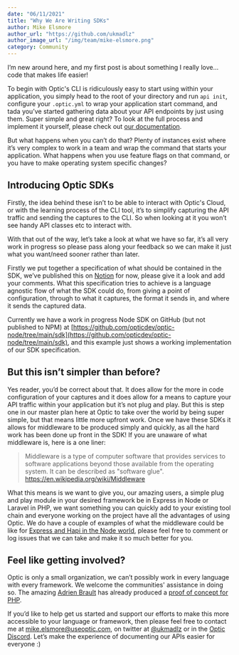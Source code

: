 ```yaml
---
date: "06/11/2021"
title: "Why We Are Writing SDKs"
author: Mike Elsmore
author_url: "https://github.com/ukmadlz"
author_image_url: "/img/team/mike-elsmore.png"
category: Community
---
```


I’m new around here, and my first post is about something I really love… code that makes life easier!

To begin with Optic's CLI is ridiculously easy to start using within your application, you simply head to the root of your directory and run `api init`, configure your `.optic.yml` to wrap your application start command, and tada you’ve started gathering data about your API endpoints by just using them. Super simple and great right? To look at the full process and implement it yourself, please check out [our documentation](https://www.useoptic.com/docs/).

But what happens when you can’t do that? Plenty of instances exist where it’s very complex to work in a team and wrap the command that starts your application. What happens when you use feature flags on that command, or you have to make operating system specific changes?

<!-- truncate -->

## Introducing Optic SDKs
Firstly, the idea behind these isn’t to be able to interact with Optic's Cloud, or with the learning process of the CLI tool, it’s to simplify capturing the API traffic and sending the captures to the CLI. So when looking at it you won’t see handy API classes etc to interact with.

With that out of the way, let’s take a look at what we have so far, it’s all very work in progress so please pass along your feedback so we can make it just what you want/need sooner rather than later.

Firstly we put together a specification of what should be contained in the SDK, we’ve published this on [Notion](https://www.notion.so/useoptic/Optic-SDK-Specification-ff4d7ba6f0444c9eb0862a6d5748d707) for now, please give it a look and add your comments.
What this specification tries to achieve is a language agnostic flow of what the SDK could do, from giving a point of configuration, through to what it captures, the format it sends in, and where it sends the captured data. 

Currently we have a work in progress Node SDK on GitHub (but not published to NPM) at [https://github.com/opticdev/optic-node/tree/main/sdk](https://github.com/opticdev/optic-node/tree/main/sdk), and this example just shows a working implementation of our SDK specification.
## But this isn’t simpler than before?
Yes reader, you’d be correct about that. It does allow for the more in code configuration of your captures and it does allow for a means to capture your API traffic within your application but it’s not plug and play. But this is step one in our master plan here at Optic to take over the world by being super simple, but that means  little more upfront work.
Once we have these SDKs it allows for middleware to be produced simply and quickly, as all the hard work has been done up front in the SDK! If you are unaware of what middleware is, here is a one liner:

> Middleware is a type of computer software that provides services to software applications beyond those available from the operating system. It can be described as "software glue".
> https://en.wikipedia.org/wiki/Middleware

What this means is we want to give you, our amazing users, a simple plug and play module in your desired framework be in Express in Node or Laravel in PHP, we want something you can quickly add to your existing tool chain and everyone working on the project have all the advantages of using Optic. We do have a couple of examples of what the middleware could be like for [Express and Hapi in the Node world](https://github.com/opticdev/optic-node/tree/main/frameworks), please feel free to comment or log issues that we can take and make it so much better for you.
## Feel like getting involved?
Optic is only a small organization, we can’t possibly work in every language with every framework. We welcome the communities' assistance in doing so. The amazing [Adrien Brault](https://github.com/adrienbrault) has already produced a [proof of concept for PHP](https://github.com/adrienbrault/optic-php).

If you’d like to help get us started and support our efforts to make this more accessible to your language or framework, then please feel free to contact me at mike.elsmore@useoptic.com, on twitter at [@ukmadlz](https://twitter.com/ukmadlz) or in the [Optic Discord](https://useoptic.com/docs/community/). Let’s make the experience of documenting our APIs easier for everyone :)
